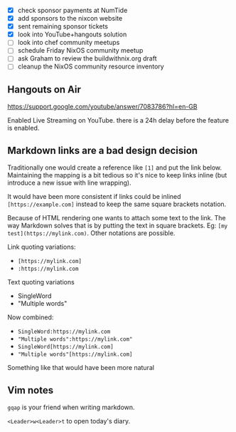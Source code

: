 * [x] check sponsor payments at NumTide
* [x] add sponsors to the nixcon website
* [x] sent remaining sponsor tickets
* [x] look into YouTube+hangouts solution
* [ ] look into chef community meetups
* [ ] schedule Friday NixOS community meetup
* [ ] ask Graham to review the buildwithnix.org draft
* [ ] cleanup the NixOS community resource inventory

## Hangouts on Air

https://support.google.com/youtube/answer/7083786?hl=en-GB

Enabled Live Streaming on YouTube. there is a 24h delay before the feature is
enabled.

## Markdown links are a bad design decision

Traditionally one would create a reference like `[1]` and put the link below.
Maintaining the mapping is a bit tedious so it's nice to keep links inline
(but introduce a new issue with line wrapping).

It would have been more consistent if links could be inlined
`[https://example.com]` instead to keep the same square brackets notation.

Because of HTML rendering one wants to attach some text to the link. The way
Markdown solves that is by putting the text in square brackets. Eg: `[my
test](https://mylink.com)`. Other notations are possible.

Link quoting variations:

* `[https://mylink.com]`
* `:https://mylink.com`

Text quoting variations
* SingleWord
* "Multiple words"

Now combined:

* `SingleWord:https://mylink.com`
* `"Multiple words":https://mylink.com"`
* `SingleWord[https://mylink.com]`
* `"Multiple words"[https://mylink.com]`

Something like that would have been more natural

## Vim notes

`gqap` is your friend when writing markdown.

`<Leader>w<Leader>t` to open today's diary.

